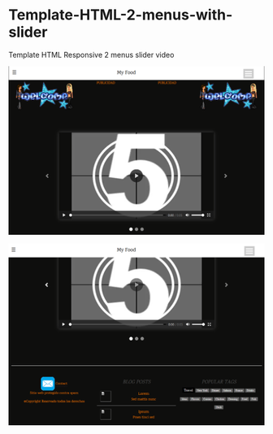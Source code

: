# Template-HTML-2-menus-with-slider
Template HTML Responsive 2 menus slider video

![Preview](1.png)

![Preview](2.png)
